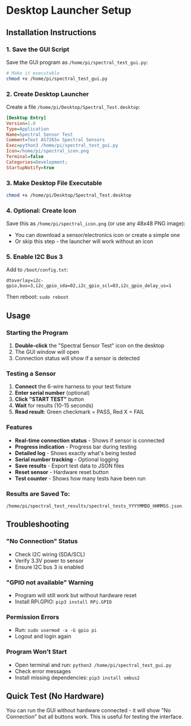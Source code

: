 # Desktop Launcher Setup

## Installation Instructions

### 1. Save the GUI Script
Save the GUI program as `/home/pi/spectral_test_gui.py`:

```bash
# Make it executable
chmod +x /home/pi/spectral_test_gui.py
```

### 2. Create Desktop Launcher
Create a file `/home/pi/Desktop/Spectral_Test.desktop`:

```ini
[Desktop Entry]
Version=1.0
Type=Application
Name=Spectral Sensor Test
Comment=Test AS7265x Spectral Sensors
Exec=python3 /home/pi/spectral_test_gui.py
Icon=/home/pi/spectral_icon.png
Terminal=false
Categories=Development;
StartupNotify=true
```

### 3. Make Desktop File Executable
```bash
chmod +x /home/pi/Desktop/Spectral_Test.desktop
```

### 4. Optional: Create Icon
Save this as `/home/pi/spectral_icon.png` (or use any 48x48 PNG image):
- You can download a sensor/electronics icon or create a simple one
- Or skip this step - the launcher will work without an icon

### 5. Enable I2C Bus 3
Add to `/boot/config.txt`:
```
dtoverlay=i2c-gpio,bus=3,i2c_gpio_sda=02,i2c_gpio_scl=03,i2c_gpio_delay_us=1
```

Then reboot: `sudo reboot`

## Usage

### Starting the Program
1. **Double-click** the "Spectral Sensor Test" icon on the desktop
2. The GUI window will open
3. Connection status will show if a sensor is detected

### Testing a Sensor
1. **Connect** the 6-wire harness to your test fixture
2. **Enter serial number** (optional)
3. **Click "START TEST"** button
4. **Wait** for results (10-15 seconds)
5. **Read result**: Green checkmark = PASS, Red X = FAIL

### Features
- **Real-time connection status** - Shows if sensor is connected
- **Progress indication** - Progress bar during testing
- **Detailed log** - Shows exactly what's being tested
- **Serial number tracking** - Optional logging
- **Save results** - Export test data to JSON files
- **Reset sensor** - Hardware reset button
- **Test counter** - Shows how many tests have been run

### Results are Saved To:
`/home/pi/spectral_test_results/spectral_tests_YYYYMMDD_HHMMSS.json`

## Troubleshooting

### "No Connection" Status
- Check I2C wiring (SDA/SCL)
- Verify 3.3V power to sensor
- Ensure I2C bus 3 is enabled

### "GPIO not available" Warning
- Program will still work but without hardware reset
- Install RPi.GPIO: `pip3 install RPi.GPIO`

### Permission Errors
- Run: `sudo usermod -a -G gpio pi`
- Logout and login again

### Program Won't Start
- Open terminal and run: `python3 /home/pi/spectral_test_gui.py`
- Check error messages
- Install missing dependencies: `pip3 install smbus2`

## Quick Test (No Hardware)
You can run the GUI without hardware connected - it will show "No Connection" but all buttons work. This is useful for testing the interface.